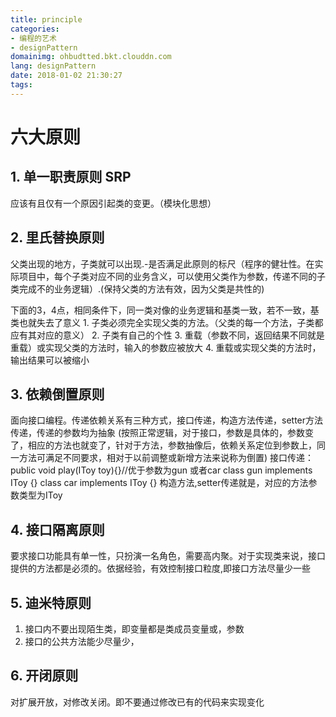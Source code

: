 ```yaml
---
title: principle
categories: 
- 编程的艺术
- designPattern
domainimg: ohbudtted.bkt.clouddn.com
lang: designPattern
date: 2018-01-02 21:30:27
tags:
---
```

# 六大原则
## 1. <b>单一职责原则 SRP</b>
   应该有且仅有一个原因引起类的变更。（模块化思想） 

## 2. <b>里氏替换原则</b>
   父类出现的地方，子类就可以出现.-是否满足此原则的标尺（程序的健壮性。在实际项目中，每个子类对应不同的业务含义，可以使用父类作为参数，传递不同的子类完成不的业务逻辑）.(保持父类的方法有效，因为父类是共性的)
<!-- more -->
   下面的3，4点，相同条件下，同一类对像的业务逻辑和基类一致，若不一致，基类也就失去了意义
		1. 子类必须完全实现父类的方法。（父类的每一个方法，子类都应有其对应的意义）
		2. 子类有自己的个性
		3. 重载（参数不同，返回结果不同就是重载）或实现父类的方法时，输入的参数应被放大
		4. 重载或实现父类的方法时，输出结果可以被缩小
## 3. <b>依赖倒置原则</b>
   面向接口编程。传递依赖关系有三种方式，接口传递，构造方法传递，setter方法传递，传递的参数均为抽象
   (按照正常逻辑，对于接口，参数是具体的，参数变了，相应的方法也就变了，针对于方法，参数抽像后，依赖关系定位到参数上，同一方法可满足不同要求，相对于以前调整或新增方法来说称为倒置)
		接口传递：
               public void play(IToy toy){}//优于参数为gun 或者car
               class gun implements IToy {}
               class car implements IToy {}
        构造方法,setter传递就是，对应的方法参数类型为IToy

## 4. <b>接口隔离原则</b>
   要求接口功能具有单一性，只扮演一名角色，需要高内聚。对于实现类来说，接口提供的方法都是必须的。依据经验，有效控制接口粒度,即接口方法尽量少一些
## 5. <b>迪米特原则</b>
   1. 接口内不要出现陌生类，即变量都是类成员变量或，参数
   2. 接口的公共方法能少尽量少，

## 6. <b>开闭原则</b>
   对扩展开放，对修改关闭。即不要通过修改已有的代码来实现变化
